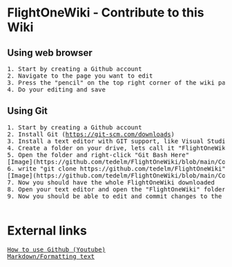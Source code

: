 # FlightOneWiki - Contribute to this Wiki

## Using web browser
<pre>
1. Start by creating a Github account
2. Navigate to the page you want to edit
3. Press the "pencil" on the top right corner of the wiki page
4. Do your editing and save
</pre>

## Using Git
<pre>
1. Start by creating a Github account
2. Install Git (<a href='https://git-scm.com/downloads' target='_BLANK'>https://git-scm.com/downloads</a>)
3. Install a text editor with GIT support, like Visual Studio Code (<a href='https://code.visualstudio.com/download' target='_BLANK'>https://code.visualstudio.com/download</a>)
4. Create a folder on your drive, lets call it "FlightOneWiki"
5. Open the folder and right-click "Git Bash Here"
[Image](https://github.com/tedelm/FlightOneWiki/blob/main/Contribute/img/gitbash.PNG)
6. write "git clone https://github.com/tedelm/FlightOneWiki" and press enter
[Image](https://github.com/tedelm/FlightOneWiki/blob/main/Contribute/img/gitclone.PNG)
7. Now you should have the whole FlightOneWiki downloaded
8. Open your text editor and open the "FlightOneWiki" folder
9. Now you should be able to edit and commit changes to the Github repo.

</pre>

# External links
<pre>
<a href='https://www.youtube.com/watch?v=iv8rSLsi1xo' target='_BLANK'>How to use Github (Youtube)</a>
<a href='https://guides.github.com/features/mastering-markdown/' target='_BLANK'>Markdown/Formatting text</a>

</pre>

